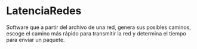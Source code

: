 # LatenciaRedes
Software que a partir del archivo de una red, genera sus posibles caminos, escoge el camino más rápido para transmitir la red y determina el tiempo para enviar un paquete.
